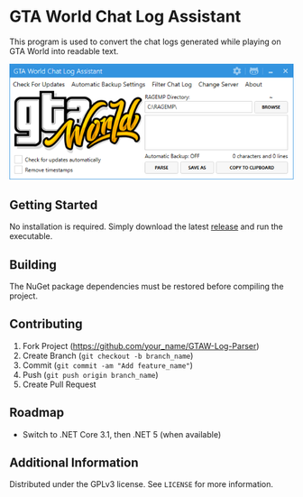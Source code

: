 # GTA World Chat Log Assistant
This program is used to convert the chat logs generated while playing on GTA World into readable text.

![](header.png)

## Getting Started

No installation is required. Simply download the latest [release](https://github.com/AdvGTAW/GTAW-Log-Parser/releases) and run the executable.

## Building

The NuGet package dependencies must be restored before compiling the project.

## Contributing

1. Fork Project (<https://github.com/your_name/GTAW-Log-Parser>)
2. Create Branch (`git checkout -b branch_name`)
3. Commit (`git commit -am "Add feature_name"`)
4. Push (`git push origin branch_name`)
5. Create Pull Request

## Roadmap

- Switch to .NET Core 3.1, then .NET 5 (when available)

## Additional Information

Distributed under the GPLv3 license. See ``LICENSE`` for more information.
